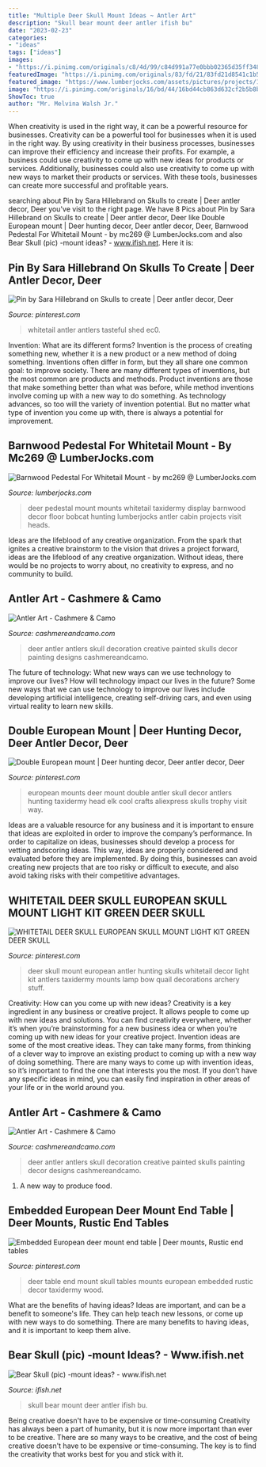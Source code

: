 ```yaml
---
title: "Multiple Deer Skull Mount Ideas ~ Antler Art"
description: "Skull bear mount deer antler ifish bu"
date: "2023-02-23"
categories:
- "ideas"
tags: ["ideas"]
images:
- "https://i.pinimg.com/originals/c8/4d/99/c84d991a77e0bbb02365d35ff34834c7.jpg"
featuredImage: "https://i.pinimg.com/originals/83/fd/21/83fd21d8541c1b50eb2d4ce0e0b304d0.jpg"
featured_image: "https://www.lumberjocks.com/assets/pictures/projects/1495106.jpg"
image: "https://i.pinimg.com/originals/16/bd/44/16bd44cb863d632cf2b5b8b1af53fb95.jpg"
ShowToc: true
author: "Mr. Melvina Walsh Jr."
---
```



When creativity is used in the right way, it can be a powerful resource for businesses.
Creativity can be a powerful tool for businesses when it is used in the right way. By using creativity in their business processes, businesses can improve their efficiency and increase their profits. For example, a business could use creativity to come up with new ideas for products or services. Additionally, businesses could also use creativity to come up with new ways to market their products or services. With these tools, businesses can create more successful and profitable years.

	

		
searching about Pin by Sara Hillebrand on Skulls to create | Deer antler decor, Deer you've visit to the right page. We have 8 Pics about Pin by Sara Hillebrand on Skulls to create | Deer antler decor, Deer like Double European mount | Deer hunting decor, Deer antler decor, Deer, Barnwood Pedestal For Whitetail Mount - by mc269 @ LumberJocks.com and also Bear Skull (pic) -mount ideas? - www.ifish.net. Here it is:
		
    
## Pin By Sara Hillebrand On Skulls To Create | Deer Antler Decor, Deer

<img loading=lazy src="https://i.pinimg.com/736x/72/c3/d8/72c3d83ae8430fe678b769149bfded37.jpg" onerror="this.onerror=null;this.src='https://tse4.mm.bing.net/th?id=OIP.6eB9WW_fQhYiMd37IsQ7XgHaNK&amp;pid=15.1';" alt="Pin by Sara Hillebrand on Skulls to create | Deer antler decor, Deer">

_Source: pinterest.com_

>whitetail antler antlers tasteful shed ec0. 

	

Invention: What are its different forms?
Invention is the process of creating something new, whether it is a new product or a new method of doing something. Inventions often differ in form, but they all share one common goal: to improve society. There are many different types of inventions, but the most common are products and methods. Product inventions are those that make something better than what was before, while method inventions involve coming up with a new way to do something. As technology advances, so too will the variety of invention potential. But no matter what type of invention you come up with, there is always a potential for improvement.

    
## Barnwood Pedestal For Whitetail Mount - By Mc269 @ LumberJocks.com

<img loading=lazy src="https://www.lumberjocks.com/assets/pictures/projects/1495106.jpg" onerror="this.onerror=null;this.src='https://tse4.mm.bing.net/th?id=OIP.kv86clvLqO0lxma-CqffdQAAAA&amp;pid=15.1';" alt="Barnwood Pedestal For Whitetail Mount - by mc269 @ LumberJocks.com">

_Source: lumberjocks.com_

>deer pedestal mount mounts whitetail taxidermy display barnwood decor floor bobcat hunting lumberjocks antler cabin projects visit heads. 

	

Ideas are the lifeblood of any creative organization. From the spark that ignites a creative brainstorm to the vision that drives a project forward, ideas are the lifeblood of any creative organization. Without ideas, there would be no projects to worry about, no creativity to express, and no community to build.

    
## Antler Art - Cashmere &amp; Camo

<img loading=lazy src="http://cashmereandcamo.com/wp-content/uploads/2013/03/6cd7157fa048422fb50753cb42784225.jpg" onerror="this.onerror=null;this.src='https://tse1.mm.bing.net/th?id=OIP.MqADkj0J-xxgGM-l5BcZVAHaKC&amp;pid=15.1';" alt="Antler Art - Cashmere &amp; Camo">

_Source: cashmereandcamo.com_

>deer antler antlers skull decoration creative painted skulls decor painting designs cashmereandcamo. 

	

The future of technology: What new ways can we use technology to improve our lives?
How will technology impact our lives in the future? Some new ways that we can use technology to improve our lives include developing artificial intelligence, creating self-driving cars, and even using virtual reality to learn new skills.

    
## Double European Mount | Deer Hunting Decor, Deer Antler Decor, Deer

<img loading=lazy src="https://i.pinimg.com/originals/16/bd/44/16bd44cb863d632cf2b5b8b1af53fb95.jpg" onerror="this.onerror=null;this.src='https://tse1.mm.bing.net/th?id=OIP.yXPY4g6rfyPCJxq3rc5a2wAAAA&amp;pid=15.1';" alt="Double European mount | Deer hunting decor, Deer antler decor, Deer">

_Source: pinterest.com_

>european mounts deer mount double antler skull decor antlers hunting taxidermy head elk cool crafts aliexpress skulls trophy visit way. 

	

Ideas are a valuable resource for any business and it is important to ensure that ideas are exploited in order to improve the company’s performance. In order to capitalize on ideas, businesses should develop a process for vetting andscoring ideas. This way, ideas are properly considered and evaluated before they are implemented. By doing this, businesses can avoid creating new projects that are too risky or difficult to execute, and also avoid taking risks with their competitive advantages.

    
## WHITETAIL DEER SKULL EUROPEAN SKULL MOUNT LIGHT KIT GREEN DEER SKULL

<img loading=lazy src="https://i.pinimg.com/originals/c8/4d/99/c84d991a77e0bbb02365d35ff34834c7.jpg" onerror="this.onerror=null;this.src='https://tse3.mm.bing.net/th?id=OIP.dHRekCLcwy7lMHKqIwESLwHaNf&amp;pid=15.1';" alt="WHITETAIL DEER SKULL EUROPEAN SKULL MOUNT LIGHT KIT GREEN DEER SKULL">

_Source: pinterest.com_

>deer skull mount european antler hunting skulls whitetail decor light kit antlers taxidermy mounts lamp bow quail decorations archery stuff. 

	

Creativity: How can you come up with new ideas?
Creativity is a key ingredient in any business or creative project. It allows people to come up with new ideas and solutions. You can find creativity everywhere, whether it’s when you’re brainstorming for a new business idea or when you’re coming up with new ideas for your creative project.
Invention ideas are some of the most creative ideas. They can take many forms, from thinking of a clever way to improve an existing product to coming up with a new way of doing something. There are many ways to come up with invention ideas, so it’s important to find the one that interests you the most. If you don’t have any specific ideas in mind, you can easily find inspiration in other areas of your life or in the world around you.

    
## Antler Art - Cashmere &amp; Camo

<img loading=lazy src="https://i2.wp.com/cashmereandcamo.com/wp-content/uploads/2013/03/6cd7157fa048422fb50753cb42784225.jpg" onerror="this.onerror=null;this.src='https://tse3.mm.bing.net/th?id=OIP.-nSAlXoBXh1ujOforqq8SAHaKC&amp;pid=15.1';" alt="Antler Art - Cashmere &amp; Camo">

_Source: cashmereandcamo.com_

>deer antler antlers skull decoration creative painted skulls painting decor designs cashmereandcamo. 

	

1. A new way to produce food.

    
## Embedded European Deer Mount End Table | Deer Mounts, Rustic End Tables

<img loading=lazy src="https://i.pinimg.com/originals/83/fd/21/83fd21d8541c1b50eb2d4ce0e0b304d0.jpg" onerror="this.onerror=null;this.src='https://tse1.mm.bing.net/th?id=OIP.X1MT-NKSm7wcLSTNxBQWXgHaJ4&amp;pid=15.1';" alt="Embedded European deer mount end table | Deer mounts, Rustic end tables">

_Source: pinterest.com_

>deer table end mount skull tables mounts european embedded rustic decor taxidermy wood. 

	

What are the benefits of having ideas?
Ideas are important, and can be a benefit to someone's life. They can help teach new lessons, or come up with new ways to do something. There are many benefits to having ideas, and it is important to keep them alive.

    
## Bear Skull (pic) -mount Ideas? - Www.ifish.net

<img loading=lazy src="https://www.ifish.net/gallery/data/500/bear_skull.JPG" onerror="this.onerror=null;this.src='https://tse1.mm.bing.net/th?id=OIP.EV4KINsO-3wZGuP8EI8Q0gHaJ4&amp;pid=15.1';" alt="Bear Skull (pic) -mount ideas? - www.ifish.net">

_Source: ifish.net_

>skull bear mount deer antler ifish bu. 

	

Being creative doesn't have to be expensive or time-consuming
Creativity has always been a part of humanity, but it is now more important than ever to be creative. There are so many ways to be creative, and the cost of being creative doesn't have to be expensive or time-consuming. The key is to find the creativity that works best for you and stick with it.

